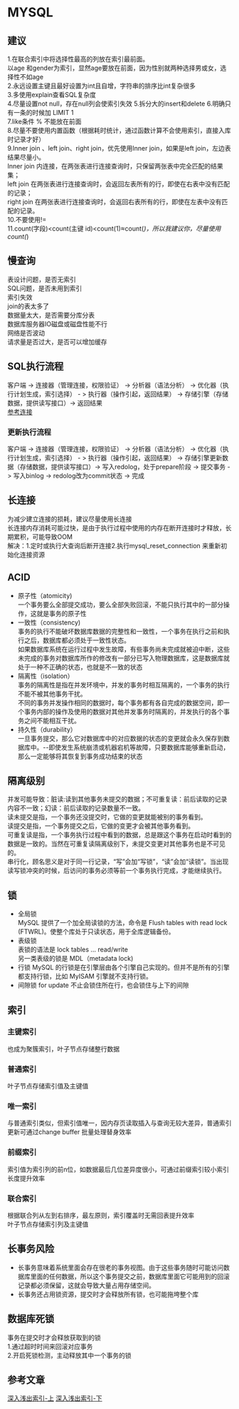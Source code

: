 # MYSQL

## 建议
1.在联合索引中将选择性最高的列放在索引最前面。  
以age 和gender为索引，显然age要放在前面，因为性别就两种选择男或女，选择性不如age  
2.永远设置主键且最好设置为int且自增，字符串的排序比int复杂很多  
3.多使用explain查看SQL复杂度  
4.尽量设置not null，存在null列会使索引失效
5.拆分大的insert和delete
6.明确只有一条的时候加 LIMIT 1  
7.like条件 % 不能放在前面  
8.尽量不要使用内置函数（根据耗时统计，通过函数计算不会使用索引，直接入库时记录才好）  
9.Inner join 、left join、right join，优先使用Inner join，如果是left join，左边表结果尽量小。  
Inner join 内连接，在两张表进行连接查询时，只保留两张表中完全匹配的结果集；  
left join 在两张表进行连接查询时，会返回左表所有的行，即使在右表中没有匹配的记录；  
right join 在两张表进行连接查询时，会返回右表所有的行，即使在左表中没有匹配的记录。  
10.不要使用!=  
11.count(字段)<count(主键 id)<count(1)≈count(*)，所以我建议你，尽量使用 count(*)


## 慢查询
表设计问题，是否无索引  
SQL问题，是否未用到索引  
索引失效  
join的表太多了  
数据量太大，是否需要分库分表  
数据库服务器IO磁盘或磁盘性能不行  
网络是否波动  
请求量是否过大，是否可以增加缓存  

## SQL执行流程
客户端 -> 连接器（管理连接，权限验证） -> 分析器（语法分析） -> 优化器（执行计划生成，索引选择） - > 执行器（操作引起，返回结果） -> 存储引擎（存储数据，提供读写接口）-> 返回结果  
[参考连接](https://time.geekbang.org/column/article/68319)

### 更新执行流程
客户端 -> 连接器（管理连接，权限验证） -> 分析器（语法分析） -> 优化器（执行计划生成，索引选择） - > 执行器（操作引起，返回结果） -> 存储引擎更新数据（存储数据，提供读写接口）-> 写入redolog，处于prepare阶段 -> 提交事务 -> 写入binlog -> redolog改为commit状态 -> 完成
## 长连接
为减少建立连接的损耗，建议尽量使用长连接  
长连接内存消耗可能过快，是由于执行过程中使用的内存在断开连接时才释放，长期累积，可能导致OOM  
解决：1.定时或执行大查询后断开连接2.执行mysql_reset_connection 来重新初始化连接资源  

## ACID
* 原子性（atomicity)  
一个事务要么全部提交成功，要么全部失败回滚，不能只执行其中的一部分操作，这就是事务的原子性
* 一致性（consistency)  
事务的执行不能破坏数据库数据的完整性和一致性，一个事务在执行之前和执行之后，数据库都必须处于一致性状态。  
如果数据库系统在运行过程中发生故障，有些事务尚未完成就被迫中断，这些未完成的事务对数据库所作的修改有一部分已写入物理数据库，这是数据库就处于一种不正确的状态，也就是不一致的状态  
* 隔离性（isolation）  
事务的隔离性是指在并发环境中，并发的事务时相互隔离的，一个事务的执行不能不被其他事务干扰。  
不同的事务并发操作相同的数据时，每个事务都有各自完成的数据空间，即一个事务内部的操作及使用的数据对其他并发事务时隔离的，并发执行的各个事务之间不能相互干扰。  
* 持久性（durability）  
一旦事务提交，那么它对数据库中的对应数据的状态的变更就会永久保存到数据库中。--即使发生系统崩溃或机器宕机等故障，只要数据库能够重新启动，那么一定能够将其恢复到事务成功结束的状态
## 隔离级别
并发可能导致：脏读:读到其他事务未提交的数据；不可重复读：前后读取的记录内容不一致；幻读：前后读取的记录数量不一致。  
读未提交是指，一个事务还没提交时，它做的变更就能被别的事务看到。  
读提交是指，一个事务提交之后，它做的变更才会被其他事务看到。  
可重复读是指，一个事务执行过程中看到的数据，总是跟这个事务在启动时看到的数据是一致的。当然在可重复读隔离级别下，未提交变更对其他事务也是不可见的。  
串行化，顾名思义是对于同一行记录，“写”会加“写锁”，“读”会加“读锁”。当出现读写锁冲突的时候，后访问的事务必须等前一个事务执行完成，才能继续执行。 

## 锁
* 全局锁  
 MySQL 提供了一个加全局读锁的方法，命令是 Flush tables with read lock (FTWRL)。使整个库处于只读状态，用于全库逻辑备份。  
* 表级锁  
表锁的语法是 lock tables … read/write  
另一类表级的锁是 MDL（metadata lock)  
* 行锁
MySQL 的行锁是在引擎层由各个引擎自己实现的。但并不是所有的引擎都支持行锁，比如 MyISAM 引擎就不支持行锁。
* 间隙锁
for update 不止会锁住所在行，也会锁住与上下的间隙  

## 索引
### 主键索引  
也成为聚簇索引，叶子节点存储整行数据
### 普通索引  
叶子节点存储索引值及主键值  
### 唯一索引
与普通索引类似，但索引值唯一，因内存页读取插入与查询无较大差异，普通索引更新可通过change buffer 批量处理替身效率
### 前缀索引
索引值为索引列的前n位，如数据最后几位差异度很小，可通过前缀索引较小索引长度提升效率  
### 联合索引
根据联合列从左到右排序，最左原则，索引覆盖时无需回表提升效率    
叶子节点存储索引列及主键值  

## 长事务风险
* 长事务意味着系统里面会存在很老的事务视图。由于这些事务随时可能访问数据库里面的任何数据，所以这个事务提交之前，数据库里面它可能用到的回滚记录都必须保留，这就会导致大量占用存储空间。   
* 长事务还占用锁资源，提交时才会释放所有锁，也可能拖垮整个库  

## 数据库死锁
事务在提交时才会释放获取到的锁  
1.通过超时时间来回滚对应事务  
2.开启死锁检测，主动释放其中一个事务的锁  

## 参考文章
[深入浅出索引-上](https://time.geekbang.org/column/article/69236)
[深入浅出索引-下](https://time.geekbang.org/column/article/69636)